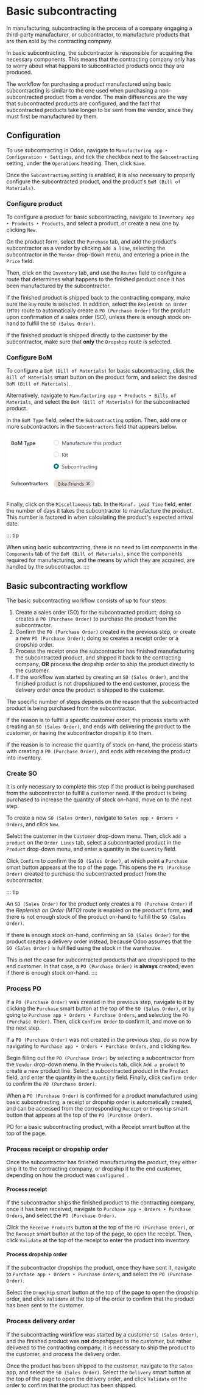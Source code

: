# Basic subcontracting

In manufacturing, subcontracting is the process of a company engaging a
third-party manufacturer, or subcontractor, to manufacture products that
are then sold by the contracting company.

In basic subcontracting, the subcontractor is responsible for acquiring
the necessary components. This means that the contracting company only
has to worry about what happens to subcontracted products once they are
produced.

The workflow for purchasing a product manufactured using basic
subcontracting is similar to the one used when purchasing a
non-subcontracted product from a vendor. The main differences are the
way that subcontracted products are configured, and the fact that
subcontracted products take longer to be sent from the vendor, since
they must first be manufactured by them.

## Configuration

To use subcontracting in Odoo, navigate to
`Manufacturing app ‣ Configuration ‣
Settings`, and tick the checkbox
next to the `Subcontracting` setting,
under the `Operations` heading. Then,
click `Save`.

Once the `Subcontracting` setting is
enabled, it is also necessary to properly configure the subcontracted
product, and the product\'s `BoM (Bill of Materials)`.

### Configure product 

To configure a product for basic subcontracting, navigate to
`Inventory app ‣
Products ‣ Products`, and
select a product, or create a new one by clicking
`New`.

On the product form, select the `Purchase` tab, and add the product\'s subcontractor as a vendor
by clicking `Add a line`, selecting
the subcontractor in the `Vendor`
drop-down menu, and entering a price in the `Price` field.

Then, click on the `Inventory` tab,
and use the `Routes` field to
configure a route that determines what happens to the finished product
once it has been manufactured by the subcontractor.

If the finished product is shipped back to the contracting company, make
sure the `Buy` route is selected. In
addition, select the `Replenish on Order (MTO)` route to automatically create a
`PO (Purchase Order)` for the product
upon confirmation of a sales order (SO), unless there is enough stock
on-hand to fulfill the `SO (Sales Order)`.

If the finished product is shipped directly to the customer by the
subcontractor, make sure that **only** the `Dropship` route is selected.

### Configure BoM

To configure a `BoM (Bill of Materials)`
for basic subcontracting, click the
`Bill of Materials` smart button on
the product form, and select the desired
`BoM (Bill of Materials)`.

Alternatively, navigate to
`Manufacturing app ‣ Products ‣ Bills of Materials`, and select the
`BoM (Bill of Materials)` for the
subcontracted product.


In the `BoM Type` field, select the
`Subcontracting` option. Then, add
one or more subcontractors in the `Subcontractors` field that appears below.

![The \"BoM Type\" field on a BoM, configured to manufacture the product using subcontracting.](subcontracting_basic/bom-type.png)

Finally, click on the `Miscellaneous`
tab. In the `Manuf. Lead Time` field,
enter the number of days it takes the subcontractor to manufacture the
product. This number is factored in when calculating the product\'s
expected arrival date.

::: tip

When using basic subcontracting, there is no need to list components in
the `Components` tab of the
`BoM (Bill of Materials)`, since the
components required for manufacturing, and the means by which they are
acquired, are handled by the subcontractor.
::::

## Basic subcontracting workflow

The basic subcontracting workflow consists of up to four steps:

1.  Create a sales order (SO) for the subcontracted product; doing so
    creates a `PO (Purchase Order)` to
    purchase the product from the subcontractor.
2.  Confirm the `PO (Purchase Order)`
    created in the previous step, or create a new
    `PO (Purchase Order)`; doing so
    creates a receipt order or a dropship order.
3.  Process the receipt once the subcontractor has finished
    manufacturing the subcontracted product, and shipped it back to the
    contracting company, **OR** process the dropship order to ship the
    product directly to the customer.
4.  If the workflow was started by creating an
    `SO (Sales Order)`, and the finished
    product is not dropshipped to the end customer, process the delivery
    order once the product is shipped to the customer.

The specific number of steps depends on the reason that the
subcontracted product is being purchased from the subcontractor.

If the reason is to fulfill a specific customer order, the process
starts with creating an `SO (Sales Order)`, and ends with delivering the product to the customer, or
having the subcontractor dropship it to them.

If the reason is to increase the quantity of stock on-hand, the process
starts with creating a `PO (Purchase Order)`, and ends with receiving the product into inventory.

### Create SO

It is only necessary to complete this step if the product is being
purchased from the subcontractor to fulfill a customer need. If the
product is being purchased to increase the quantity of stock on-hand,
move on to the next step.

To create a new `SO (Sales Order)`,
navigate to `Sales app ‣ Orders ‣ Orders`, and click `New`.

Select the customer in the `Customer`
drop-down menu. Then, click `Add a
product` on the
`Order Lines` tab, select a
subcontracted product in the `Product` drop-down menu, and enter a quantity in the
`Quantity` field.

Click `Confirm` to confirm the
`SO (Sales Order)`, at which point a
`Purchase` smart button appears at
the top of the page. This opens the
`PO (Purchase Order)` created to purchase
the subcontracted product from the subcontractor.

::: tip

An `SO (Sales Order)` for the product
only creates a `PO (Purchase Order)` if
the *Replenish on Order (MTO)* route is enabled on the product\'s form,
**and** there is not enough stock of the product on-hand to fulfill the
`SO (Sales Order)`.

If there is enough stock on-hand, confirming an
`SO (Sales Order)` for the product
creates a delivery order instead, because Odoo assumes that the
`SO (Sales Order)` is fulfilled using the
stock in the warehouse.

This is not the case for subcontracted products that are dropshipped to
the end customer. In that case, a
`PO (Purchase Order)` is **always**
created, even if there is enough stock on-hand.
::::

### Process PO

If a `PO (Purchase Order)` was created in
the previous step, navigate to it by clicking the
`Purchase` smart button at the top of
the `SO (Sales Order)`, or by going to
`Purchase app ‣ Orders ‣ Purchase
Orders`, and selecting the
`PO (Purchase Order)`. Then, click
`Confirm Order` to confirm it, and
move on to the next step.

If a `PO (Purchase Order)` was not
created in the previous step, do so now by navigating to `Purchase
app ‣ Orders ‣ Purchase Orders`, and clicking `New`.

Begin filling out the `PO (Purchase Order)` by selecting a subcontractor from the
`Vendor` drop-down menu. In the
`Products` tab, click
`Add a product` to create a new
product line. Select a subcontracted product in the
`Product` field, and enter the
quantity in the `Quantity` field.
Finally, click `Confirm Order` to
confirm the `PO (Purchase Order)`.

When a `PO (Purchase Order)` is confirmed
for a product manufactured using basic subcontracting, a receipt or
dropship order is automatically created, and can be accessed from the
corresponding `Receipt` or
`Dropship` smart button that appears
at the top of the `PO (Purchase Order)`.



PO for a basic subcontracting product, with a Receipt smart
button at the top of the page.


### Process receipt or dropship order

Once the subcontractor has finished manufacturing the product, they
either ship it to the contracting company, or dropship it to the end
customer, depending on how the product was
`configured `.

#### Process receipt

If the subcontractor ships the finished product to the contracting
company, once it has been received, navigate to
`Purchase app ‣ Orders ‣ Purchase Orders`, and select the
`PO (Purchase Order)`.

Click the `Receive Products` button
at the top of the `PO (Purchase Order)`,
or the `Receipt` smart button at the
top of the page, to open the receipt. Then, click
`Validate` at the top of the receipt
to enter the product into inventory.

#### Process dropship order

If the subcontractor dropships the product, once they have sent it,
navigate to
`Purchase app ‣ Orders ‣ Purchase Orders`, and select the
`PO (Purchase Order)`.

Select the `Dropship` smart button at
the top of the page to open the dropship order, and click
`Validate` at the top of the order to
confirm that the product has been sent to the customer.

### Process delivery order

If the subcontracting workflow was started by a customer
`SO (Sales Order)`, and the finished
product was **not** dropshipped to the customer, but rather delivered to
the contracting company, it is necessary to ship the product to the
customer, and process the delivery order.

Once the product has been shipped to the customer, navigate to the
`Sales` app, and select the
`SO (Sales Order)`. Select the
`Delivery` smart button at the top of
the page to open the delivery order, and click
`Validate` on the order to confirm
that the product has been shipped.
